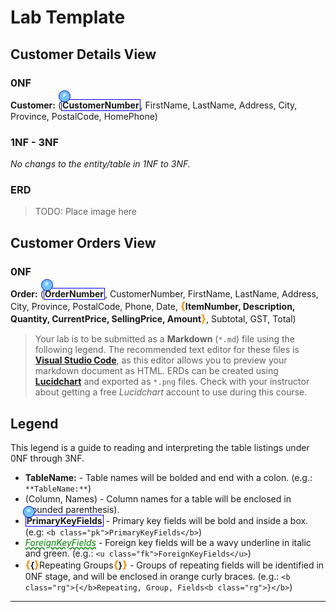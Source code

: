 # Lab Template

## Customer Details View

### 0NF

**Customer:** (<b class="pk">CustomerNumber</b>, FirstName, LastName, Address, City, Province, PostalCode, HomePhone)

### 1NF - 3NF

*No changs to the entity/table in 1NF to 3NF.*

### ERD

> TODO: Place image here

## Customer Orders View

### 0NF

**Order:** (<b class="pk">OrderNumber</b>, CustomerNumber, FirstName, LastName, Address, City, Province, PostalCode, Phone, Date, <b class="rg">ItemNumber, Description, Quantity, CurrentPrice, SellingPrice, Amount</b>, Subtotal, GST, Total)

> Your lab is to be submitted as a **Markdown** (`*.md`) file using the following legend. The recommended text editor for these files is [**Visual Studio Code**](https://code.visualstudio.com), as this editor allows you to preview your markdown document as HTML. ERDs can be created using [**Lucidchart**](https://www.lucidchart.com/) and exported as `*.png` files. Check with your instructor about getting a free *Lucidchart* account to use during this course.

## Legend

This legend is a guide to reading and interpreting the table listings under 0NF through 3NF.

- **TableName:** - Table names will be bolded and end with a colon. (e.g.: `**TableName:**`)
- (Column, Names) - Column names for a table will be enclosed in (rounded parenthesis).
- <b class="pk">PrimaryKeyFields</b> - Primary key fields will be bold and inside a box. (e.g: `<b class="pk">PrimaryKeyFields</b>`)
- <u class="fk">ForeignKeyFields</u> - Foreign key fields will be a wavy underline in italic and green. (e.g.: `<u class="fk">ForeignKeyFields</u>`)
- <b class="rg">{</b>Repeating Groups<b class="rg">}</b> - Groups of repeating fields will be identified in 0NF stage, and will be enclosed in orange curly braces. (e.g.: `<b class="rg">{</b>Repeating, Group, Fields<b class="rg">}</b>`)



----

<style type="text/css">

.md{
    display: inline-block;
    vertical-align: top;
    white-space: normal;
}

.md::before {
    content: '(';
    font-size: 1.25em;
    font-weight: bold;
}

.md::after {
    content: ')';
    font-size: 1.25em;
    font-weight: bold;
}

.pk {
    font-weight: bold;
    display: inline-block;
    border: solid thin blue;
    padding: 0 1px;
    position: relative;
}

.pk::before{
    content: 'P';
    font-size: .55em;
    font-weight: bold;
    color: white;
    background-color: #72c4f7;
    position: absolute;
    left: -5px;
    top: -15px;
    border-radius: 50%;
    border: solid thin blue;
    width: 1.4em;
    height: 1.4em;
    padding: 3px;
    text-align: center;
}

.fk {
    color: green;
    font-style: italic;
    text-decoration: wavy underline green;    
}

.fk::before {
    content: 'F';
    font-size: .65em;
    position: absolute;
    left: -1px;
    bottom: -17px;
    color: darkgreen;
    border-radius: 50%;
    border: dashed thin green;
    width: 1.4em;
    height: 1.4em;
    text-align: center;
}

.rg {
    content: inline-block;
    color: inherit;
    font-size: 1em;
    font-weight: bold;
}
.rg::before {
    content: '\007B';
    color: darkorange;
    font-size: 1.2em;
    font-weight: bold;
}

.rg::after {
    content: '\007D';
    color: darkorange;
    font-size: 1.2em;
    font-weight: bold;
}

.note {
    font-weight: bold;
    color: brown;
    font-size: 1.1em;
}
</style>